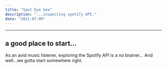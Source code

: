 ```yaml
---
title: "Spot Eye Sea"
description: "...inspecting spotify API."
date: "2021-07-09"
---
```


---

## a good place to start...

As an avid music listener, exploring the Spotify API is a no brainer...
And well...we gotta start somewhere right. 
